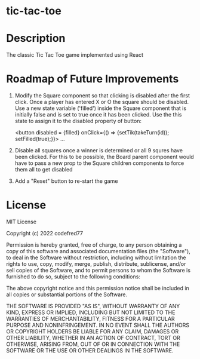 # tic-tac-toe

# Description
The classic Tic Tac Toe game implemented using React

# Roadmap of Future Improvements
1) Modify the Square component so that clicking is disabled after the first click. Once a player has entered X or O the square should be disabled. Use a new state variable ('filled') inside the Square component that is initially false and is set to true once it has been clicked. Use the this state to assign it to the disabled property of button:

    <button disabled = {filled} onClick={() => {setTik(takeTurn(id)); setFilled(true);}}>
    ...
    </button>
    
2) Disable all squares once a winner is determined or all 9 squres have been clicked. For this to be possible, the Board parent component would have to pass a new prop to the Square children components to force them all to get disabled

3) Add a "Reset" button to re-start the game

# License
MIT License

Copyright (c) 2022 codefred77

Permission is hereby granted, free of charge, to any person obtaining a copy of this software and associated documentation files (the "Software"), to deal in the Software without restriction, including without limitation the rights to use, copy, modify, merge, publish, distribute, sublicense, and/or sell copies of the Software, and to permit persons to whom the Software is furnished to do so, subject to the following conditions:

The above copyright notice and this permission notice shall be included in all copies or substantial portions of the Software.

THE SOFTWARE IS PROVIDED "AS IS", WITHOUT WARRANTY OF ANY KIND, EXPRESS OR IMPLIED, INCLUDING BUT NOT LIMITED TO THE WARRANTIES OF MERCHANTABILITY, FITNESS FOR A PARTICULAR PURPOSE AND NONINFRINGEMENT. IN NO EVENT SHALL THE AUTHORS OR COPYRIGHT HOLDERS BE LIABLE FOR ANY CLAIM, DAMAGES OR OTHER LIABILITY, WHETHER IN AN ACTION OF CONTRACT, TORT OR OTHERWISE, ARISING FROM, OUT OF OR IN CONNECTION WITH THE SOFTWARE OR THE USE OR OTHER DEALINGS IN THE SOFTWARE.
